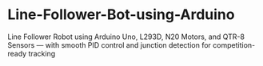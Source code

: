 # Line-Follower-Bot-using-Arduino
Line Follower Robot using Arduino Uno, L293D, N20 Motors, and QTR-8 Sensors — with smooth PID control and junction detection for competition-ready tracking
